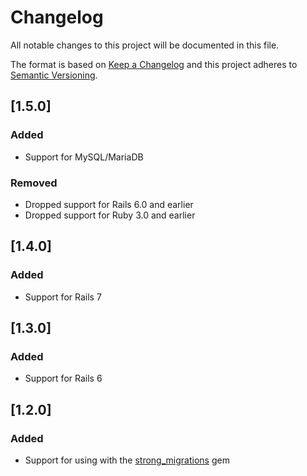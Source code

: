 # Changelog
All notable changes to this project will be documented in this file.

The format is based on [Keep a Changelog](http://keepachangelog.com/en/1.0.0/)
and this project adheres to [Semantic Versioning](http://semver.org/spec/v2.0.0.html).

## [1.5.0]
### Added
- Support for MySQL/MariaDB

### Removed
- Dropped support for Rails 6.0 and earlier
- Dropped support for Ruby 3.0 and earlier

## [1.4.0]
### Added
- Support for Rails 7

## [1.3.0]
### Added
- Support for Rails 6

## [1.2.0]
### Added
- Support for using with the [strong_migrations](https://github.com/ankane/strong_migrations) gem
